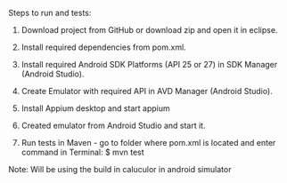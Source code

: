Steps to run and tests:

1. Download project from GitHub or download zip and open it in eclipse.

2. Install required dependencies from pom.xml.

3. Install required Android SDK Platforms (API 25 or 27) in SDK Manager (Android Studio).

4. Create Emulator with required API in AVD Manager (Android Studio). 

5. Install Appium desktop and start appium 

6. Created emulator from Android Studio and start it.

7. Run tests in Maven - go to folder where pom.xml is located and enter command in Terminal:
   $ mvn test

Note: Will be using the build in caluculor in android simulator
